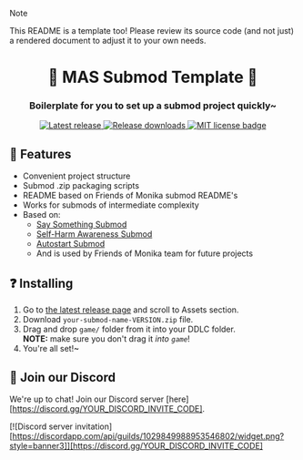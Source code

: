 > [!NOTE]
> This README is a template too! Please review its source code (and not just)
> a rendered document to adjust it to your own needs.

<p align="center">
	<!-- If you have a submod banner, you can use an image here. -->
	<!-- <img src="doc/Banner.png" width="360" height="200"> -->
	<h1 align="center">📂 MAS Submod Template 📂</h1>
	<h3 align="center">Boilerplate for you to set up a submod project quickly~</h3>
</p>

<!-- Below are badges and links that you can adjust to your needs.
	Most of them use shields.io, so you can make your own ones easily too.
	Replace YOUR_USERNAME with your Github username and YOUR_REPO_NAME with
	your repository name. -->
<p align="center">
	<!-- Latest release version of your submod. -->
	<a href="https://github.com/YOUR_USERNAME/YOUR_REPO_NAME/releases/latest">
		<img alt="Latest release" src="https://img.shields.io/github/v/release/YOUR_USERNAME/YOUR_REPO_NAME">
	</a>
	<!-- Total downloads count of your submod releases. -->
	<a href="https://github.com/YOUR_USERNAME/YOUR_REPO_NAME/releases">
		<img alt="Release downloads" src="https://img.shields.io/github/downloads/YOUR_USERNAME/YOUR_REPO_NAME/total">
	</a>
	<!-- License of your submod. If you don't know what that is, you likely don't need it at all. -->
	<a href="https://github.com/YOUR_USERNAME/YOUR_REPO_NAME/blob/main/LICENSE.txt">
		<img alt="MIT license badge" src="https://img.shields.io/github/license/YOUR_USERNAME/YOUR_REPO_NAME">
	</a>
	<!-- Your Discord server invite link & badge.
		For the badge to display, go to your server settings > Widget > copy ID and replace
		YOUR_DISCORD_SERVER_ID with it. -->
	<!-- <a href="https://discord.gg/YOUR_DISCORD_INVITE_CODE">
		<img alt="Discord server" src="https://discordapp.com/api/guilds/YOUR_DISCORD_SERVER_ID/widget.png?style=shield">
	</a> -->
	<!-- If you have Ko-Fi, you can use the code from the link here. -->
	<!-- <a href="https://ko-fi.com/YOUR_KOFI_CODE">
		<img alt="Ko-fi badge" src="https://ko-fi.com/img/githubbutton_sm.svg" height="20">
	</a> -->
</p>

<!-- Nice features section to highlight key things. -->
## 🌟 Features

* Convenient project structure
* Submod .zip packaging scripts
* README based on Friends of Monika submod README's
* Works for submods of intermediate complexity
* Based on:
  - [Say Something Submod](https://github.com/friends-of-monika/mas-saysomething)
  - [Self-Harm Awareness Submod](https://github.com/friends-of-monika/mas-selfharm)
  - [Autostart Submod](https://github.com/friends-of-monika/mas-autostart)
  - And is used by Friends of Monika team for future projects

<!-- If you want to show off screenshots, you can put them in 'doc/screenshots'
	and reference them here. This is basically an HTML table with two columns. -->
<!-- ## 🖼️ Screenshots

<details>
	<summary>Click here to see all screenshots...</summary>
	<table>
		<tr>
			<td><img src="doc/screenshots/Screenshot0.png" alt="GUI example"></td>
			<td><img src="doc/screenshots/Screenshot1.png" alt="Topics overview"></td>
		</tr>
		<tr>
			<td><img src="doc/screenshots/Screenshot2.png" alt="Speech saving"></td>
			<td><img src="doc/screenshots/Screenshot3.png" alt="Generating topic"></td>
		</tr>
	</table>
</details> -->

<!-- Generic installation guide that works for .zip packages built by scripts of this template. -->
## ❓ Installing

1. Go to [the latest release page](https://github.com/YOUR_USERNAME/YOUR_REPO_NAME)
   and scroll to Assets section.
2. Download `your-submod-name-VERSION.zip` file.
3. Drag and drop `game/` folder from it into your DDLC folder. <br>
   **NOTE:** make sure you don't drag it *into `game`*!
4. You're all set!~

<!-- If you want, you can add this nice special thanks section. -->
<!-- ## 🏅 Special thanks

We thank the following people for helping this submod get released!

- [Someone](https://github.com/example) &mdash; for being a nice friend
- [Foobar](https://reddit.com/u/foobar) &mdash; for being an awesome person
... -->

## 💬 Join our Discord

We're up to chat! Join our Discord server
[here][https://discord.gg/YOUR_DISCORD_INVITE_CODE].

[![Discord server invitation][https://discordapp.com/api/guilds/1029849988953546802/widget.png?style=banner3]][https://discord.gg/YOUR_DISCORD_INVITE_CODE]
